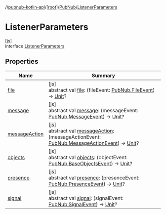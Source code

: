 //[pubnub-kotlin-api](../../../../index.md)/[[root]](../../index.md)/[PubNub](../index.md)/[ListenerParameters](index.md)

# ListenerParameters

[js]\
interface [ListenerParameters](index.md)

## Properties

| Name | Summary |
|---|---|
| [file](file.md) | [js]<br>abstract val [file](file.md): (fileEvent: [PubNub.FileEvent](../-file-event/index.md)) -&gt; [Unit](https://kotlinlang.org/api/core/kotlin-stdlib/kotlin/-unit/index.html)? |
| [message](message.md) | [js]<br>abstract val [message](message.md): (messageEvent: [PubNub.MessageEvent](../-message-event/index.md)) -&gt; [Unit](https://kotlinlang.org/api/core/kotlin-stdlib/kotlin/-unit/index.html)? |
| [messageAction](message-action.md) | [js]<br>abstract val [messageAction](message-action.md): (messageActionEvent: [PubNub.MessageActionEvent](../-message-action-event/index.md)) -&gt; [Unit](https://kotlinlang.org/api/core/kotlin-stdlib/kotlin/-unit/index.html)? |
| [objects](objects.md) | [js]<br>abstract val [objects](objects.md): (objectEvent: [PubNub.BaseObjectsEvent](../-base-objects-event/index.md)) -&gt; [Unit](https://kotlinlang.org/api/core/kotlin-stdlib/kotlin/-unit/index.html)? |
| [presence](presence.md) | [js]<br>abstract val [presence](presence.md): (presenceEvent: [PubNub.PresenceEvent](../-presence-event/index.md)) -&gt; [Unit](https://kotlinlang.org/api/core/kotlin-stdlib/kotlin/-unit/index.html)? |
| [signal](signal.md) | [js]<br>abstract val [signal](signal.md): (signalEvent: [PubNub.SignalEvent](../-signal-event/index.md)) -&gt; [Unit](https://kotlinlang.org/api/core/kotlin-stdlib/kotlin/-unit/index.html)? |
